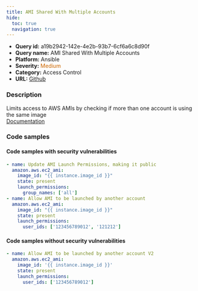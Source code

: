 ```yaml
---
title: AMI Shared With Multiple Accounts
hide:
  toc: true
  navigation: true
---
```


<style>
  .highlight .hll {
    background-color: #ff171742;
  }
  .md-content {
    max-width: 1100px;
    margin: 0 auto;
  }
</style>

-   **Query id:** a19b2942-142e-4e2b-93b7-6cf6a6c8d90f
-   **Query name:** AMI Shared With Multiple Accounts
-   **Platform:** Ansible
-   **Severity:** <span style="color:#C60">Medium</span>
-   **Category:** Access Control
-   **URL:** [Github](https://github.com/Checkmarx/kics/tree/master/assets/queries/ansible/aws/ami_shared_with_multiple_accounts)

### Description
Limits access to AWS AMIs by checking if more than one account is using the same image<br>
[Documentation](https://docs.ansible.com/ansible/latest/collections/amazon/aws/ec2_ami_module.html)

### Code samples
#### Code samples with security vulnerabilities
```yaml title="Postitive test num. 1 - yaml file" hl_lines="11 5"
- name: Update AMI Launch Permissions, making it public
  amazon.aws.ec2_ami:
    image_id: "{{ instance.image_id }}"
    state: present
    launch_permissions:
      group_names: ['all']
- name: Allow AMI to be launched by another account
  amazon.aws.ec2_ami:
    image_id: "{{ instance.image_id }}"
    state: present
    launch_permissions:
      user_ids: ['123456789012', '121212']

```


#### Code samples without security vulnerabilities
```yaml title="Negative test num. 1 - yaml file"
- name: Allow AMI to be launched by another account V2
  amazon.aws.ec2_ami:
    image_id: '{{ instance.image_id }}'
    state: present
    launch_permissions:
      user_ids: ['123456789012']

```
